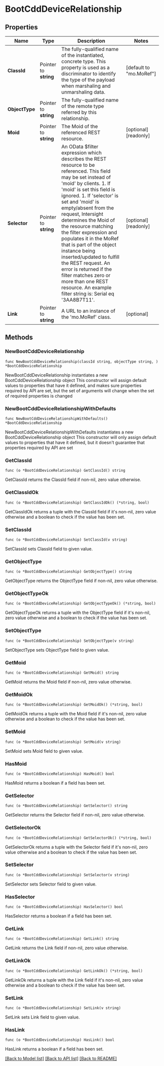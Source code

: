 # BootCddDeviceRelationship

## Properties

Name | Type | Description | Notes
------------ | ------------- | ------------- | -------------
**ClassId** | Pointer to **string** | The fully-qualified name of the instantiated, concrete type. This property is used as a discriminator to identify the type of the payload when marshaling and unmarshaling data. | [default to "mo.MoRef"]
**ObjectType** | Pointer to **string** | The fully-qualified name of the remote type referred by this relationship. | 
**Moid** | Pointer to **string** | The Moid of the referenced REST resource. | [optional] [readonly] 
**Selector** | Pointer to **string** | An OData $filter expression which describes the REST resource to be referenced. This field may be set instead of &#39;moid&#39; by clients. 1. If &#39;moid&#39; is set this field is ignored. 1. If &#39;selector&#39; is set and &#39;moid&#39; is empty/absent from the request, Intersight determines the Moid of the resource matching the filter expression and populates it in the MoRef that is part of the object instance being inserted/updated to fulfill the REST request. An error is returned if the filter matches zero or more than one REST resource. An example filter string is: Serial eq &#39;3AA8B7T11&#39;. | [optional] [readonly] 
**Link** | Pointer to **string** | A URL to an instance of the &#39;mo.MoRef&#39; class. | [optional] 

## Methods

### NewBootCddDeviceRelationship

`func NewBootCddDeviceRelationship(classId string, objectType string, ) *BootCddDeviceRelationship`

NewBootCddDeviceRelationship instantiates a new BootCddDeviceRelationship object
This constructor will assign default values to properties that have it defined,
and makes sure properties required by API are set, but the set of arguments
will change when the set of required properties is changed

### NewBootCddDeviceRelationshipWithDefaults

`func NewBootCddDeviceRelationshipWithDefaults() *BootCddDeviceRelationship`

NewBootCddDeviceRelationshipWithDefaults instantiates a new BootCddDeviceRelationship object
This constructor will only assign default values to properties that have it defined,
but it doesn't guarantee that properties required by API are set

### GetClassId

`func (o *BootCddDeviceRelationship) GetClassId() string`

GetClassId returns the ClassId field if non-nil, zero value otherwise.

### GetClassIdOk

`func (o *BootCddDeviceRelationship) GetClassIdOk() (*string, bool)`

GetClassIdOk returns a tuple with the ClassId field if it's non-nil, zero value otherwise
and a boolean to check if the value has been set.

### SetClassId

`func (o *BootCddDeviceRelationship) SetClassId(v string)`

SetClassId sets ClassId field to given value.


### GetObjectType

`func (o *BootCddDeviceRelationship) GetObjectType() string`

GetObjectType returns the ObjectType field if non-nil, zero value otherwise.

### GetObjectTypeOk

`func (o *BootCddDeviceRelationship) GetObjectTypeOk() (*string, bool)`

GetObjectTypeOk returns a tuple with the ObjectType field if it's non-nil, zero value otherwise
and a boolean to check if the value has been set.

### SetObjectType

`func (o *BootCddDeviceRelationship) SetObjectType(v string)`

SetObjectType sets ObjectType field to given value.


### GetMoid

`func (o *BootCddDeviceRelationship) GetMoid() string`

GetMoid returns the Moid field if non-nil, zero value otherwise.

### GetMoidOk

`func (o *BootCddDeviceRelationship) GetMoidOk() (*string, bool)`

GetMoidOk returns a tuple with the Moid field if it's non-nil, zero value otherwise
and a boolean to check if the value has been set.

### SetMoid

`func (o *BootCddDeviceRelationship) SetMoid(v string)`

SetMoid sets Moid field to given value.

### HasMoid

`func (o *BootCddDeviceRelationship) HasMoid() bool`

HasMoid returns a boolean if a field has been set.

### GetSelector

`func (o *BootCddDeviceRelationship) GetSelector() string`

GetSelector returns the Selector field if non-nil, zero value otherwise.

### GetSelectorOk

`func (o *BootCddDeviceRelationship) GetSelectorOk() (*string, bool)`

GetSelectorOk returns a tuple with the Selector field if it's non-nil, zero value otherwise
and a boolean to check if the value has been set.

### SetSelector

`func (o *BootCddDeviceRelationship) SetSelector(v string)`

SetSelector sets Selector field to given value.

### HasSelector

`func (o *BootCddDeviceRelationship) HasSelector() bool`

HasSelector returns a boolean if a field has been set.

### GetLink

`func (o *BootCddDeviceRelationship) GetLink() string`

GetLink returns the Link field if non-nil, zero value otherwise.

### GetLinkOk

`func (o *BootCddDeviceRelationship) GetLinkOk() (*string, bool)`

GetLinkOk returns a tuple with the Link field if it's non-nil, zero value otherwise
and a boolean to check if the value has been set.

### SetLink

`func (o *BootCddDeviceRelationship) SetLink(v string)`

SetLink sets Link field to given value.

### HasLink

`func (o *BootCddDeviceRelationship) HasLink() bool`

HasLink returns a boolean if a field has been set.


[[Back to Model list]](../README.md#documentation-for-models) [[Back to API list]](../README.md#documentation-for-api-endpoints) [[Back to README]](../README.md)


